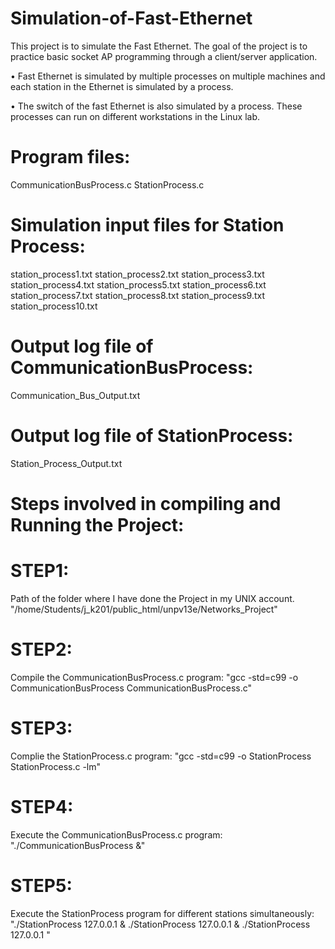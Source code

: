 # Simulation-of-Fast-Ethernet

This project is to simulate the Fast Ethernet. The goal of the project is to practice basic socket AP programming
through a client/server application.

• Fast Ethernet is simulated by multiple processes on multiple machines and each station in the Ethernet is
simulated by a process.

• The switch of the fast Ethernet is also simulated by a process. These processes can run on different workstations
in the Linux lab.


Program files:
==============
CommunicationBusProcess.c
StationProcess.c

Simulation input files for Station Process:
==========================================
station_process1.txt
station_process2.txt
station_process3.txt
station_process4.txt
station_process5.txt
station_process6.txt
station_process7.txt
station_process8.txt
station_process9.txt
station_process10.txt

Output log file of CommunicationBusProcess:
==========================================
Communication_Bus_Output.txt

Output log file of StationProcess:
==================================
Station_Process_Output.txt


Steps involved in compiling and Running the Project:
===================================================

STEP1:
=====
Path of the folder where I have done the Project in my UNIX account.
"/home/Students/j_k201/public_html/unpv13e/Networks_Project"

STEP2:
=====
Compile the CommunicationBusProcess.c program:
"gcc -std=c99 -o  CommunicationBusProcess CommunicationBusProcess.c"

STEP3:
=====
Complie the StationProcess.c program:
"gcc -std=c99 -o  StationProcess StationProcess.c -lm"

STEP4:
=====
Execute the CommunicationBusProcess.c program:
"./CommunicationBusProcess <ANY PORT NUMBER> &" 

STEP5:
=====
Execute the StationProcess program for different stations simultaneously:
"./StationProcess 127.0.0.1 <PORT NO> <STATION NUMBER> & ./StationProcess 127.0.0.1 <PORT NO> <STATION NUMBER> & ./StationProcess 127.0.0.1 <PORT NO> <STATION NUMBER>"
